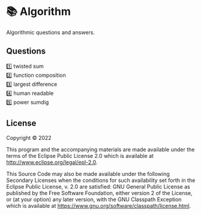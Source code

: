 # 📚 Algorithm
Algorithmic questions and answers.

## Questions
1️⃣ twisted sum <br/>
2️⃣ function composition <br/> 
3️⃣ largest difference <br/>
4️⃣ human readable <br/>
5️⃣ power sumdig <br/>

## License

Copyright © 2022

This program and the accompanying materials are made available under the
terms of the Eclipse Public License 2.0 which is available at
http://www.eclipse.org/legal/epl-2.0.

This Source Code may also be made available under the following Secondary
Licenses when the conditions for such availability set forth in the Eclipse
Public License, v. 2.0 are satisfied: GNU General Public License as published by
the Free Software Foundation, either version 2 of the License, or (at your
option) any later version, with the GNU Classpath Exception which is available
at https://www.gnu.org/software/classpath/license.html.
